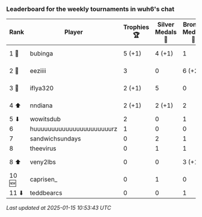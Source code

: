 ### Leaderboard for the weekly tournaments in wuh6's chat
| Rank | Player | Trophies 🏆 | Silver Medals 🥈 | Bronze Medals 🥉 | Points |
|------|--------|-------------|------------------|------------------|--------|
| 1 🥇 | bubinga | 5 (+1) | 4 (+1) | 1 | 19.5 (+4.0) |
| 2 🥈 | eeziiii | 3 | 0 | 6 (+2) | 12.0 (+1.0) |
| 3 🥉 | iflya320 | 2 (+1) | 5 | 0 | 11.0 (+3.0) |
| 4 ⬆| nndiana | 2 (+1) | 2 (+1) | 2 | 9.0 (+4.0) |
| 5 ⬇| wowitsdub | 2 | 0 | 1 | 6.5 |
| 6 | huuuuuuuuuuuuuuuuuuuuuurz | 1 | 0 | 0 | 3.0 |
| 7 | sandwichsundays | 0 | 2 | 1 | 2.5 |
| 8 | theevirus | 0 | 1 | 1 | 1.5 |
| 8 ⬆| veny2lbs | 0 | 0 | 3 (+1) | 1.5 (+0.5) |
| 10 🆕| caprisen_ | 0 | 1 | 0 | 1.0 |
| 11 ⬇| teddbearcs | 0 | 0 | 1 | 0.5 |

_Last updated at 2025-01-15 10:53:43 UTC_